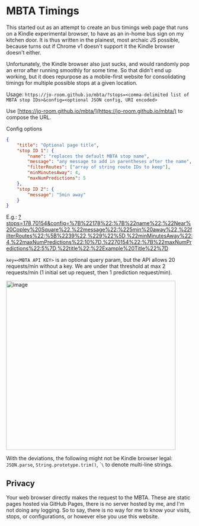 # MBTA Timings

This started out as an attempt to create an bus timings web page that runs on a Kindle experimental browser, to have as an in-home bus sign on my kitchen door.
It is thus written in the plainest, most archaic JS possible, because turns out if Chrome v1 doesn't support it the Kindle browser doesn't either.

Unfortunately, the Kindle browser also just sucks, and would randomly pop an error after running smoothly for some time.
So that didn't end up working, but it does repurpose as a mobile-first website for consolidating timings for multiple possible stops at a given location.

Usage: `https://jo-room.github.io/mbta/?stops=<comma-delimited list of MBTA stop IDs>&config=<optional JSON config, URI encoded>`

Use [https://jo-room.github.io/mbta/](https://jo-room.github.io/mbta/) to compose the URL.

Config options
```json
{
	"title": "Optional page title",
	"stop ID 1": {
		"name": "replaces the default MBTA stop name",
		"message": "any message to add in parentheses after the name",
		"filterRoutes": ["array of string route IDs to keep"],
		"minMinutesAway": 4,
		"maxNumPredictions": 5
	},
	"stop ID 2": {
		"message": "5min away"
	}
}
```

E.g.: [?stops=178,70154&config=%7B%22178%22:%7B%22name%22:%22Near%20Copley%20Square%22,%22message%22:%225min%20away%22,%22filterRoutes%22:%5B%2239%22,%229%22%5D,%22minMinutesAway%22:4,%22maxNumPredictions%22:10%7D,%2270154%22:%7B%22maxNumPredictions%22:5%7D,%22title%22:%22Example%20Title%22%7D](?stops=178,70154&config=%7B%22178%22:%7B%22name%22:%22Near%20Copley%20Square%22,%22message%22:%225min%20away%22,%22filterRoutes%22:%5B%2239%22,%229%22%5D,%22minMinutesAway%22:4,%22maxNumPredictions%22:10%7D,%2270154%22:%7B%22maxNumPredictions%22:5%7D,%22title%22:%22Example%20Title%22%7D)

`key=<MBTA API KEY>` is an optional query param, but the API allows 20 requests/min without a key. We are under that threshold at max 2 requests/min (1 initial set up request, then 1 prediction request/min).

<img width="457" alt="image" src="https://github.com/user-attachments/assets/c76b7a31-0f1e-4982-8971-a95ae5f64ed5" />


With the deviations, the following might not be Kindle browser legal: `JSON.parse`, `String.prototype.trim()`, \``\` to denote multi-line strings.

## Privacy

Your web browser directly makes the request to the MBTA. These are static pages hosted via GitHub Pages, there is no server hosted by me, and I'm not doing any logging. So to say, there is no way for me to know your visits, stops, or configurations, or however else you use this website.
